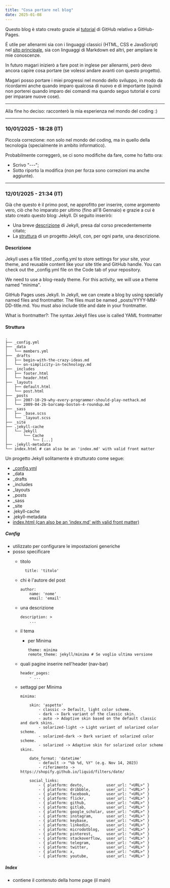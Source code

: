 ```yaml
---
title: "Cosa portare nel blog"
date: 2025-01-08
---
```


Questo blog è stato creato grazie al [tutorial](https://github.com/skills/github-pages) di GitHub relativo a GitHub-Pages.

&Eacute; utile per allenarmi sia con i linguaggi classici (HTML, CSS e JavaScript) nel [sito principale](https://GianlucaSpendolini.github.io), sia con linguaggi di Markdown ed altri, per ampliare le mie conoscenze.

In futuro magari inizierò a fare post in inglese per allenarmi, però devo ancora capire cosa portare (se volessi andare avanti con questo progetto).

Magari posso portare i miei progressi nel mondo dello sviluppo, in modo da ricordarmi anche quando imparo qualcosa di nuovo e di importante (quindi non porterei quando imparo dei comandi ma quando seguo tutorial e corsi per imparare nuove cose).

---

Alla fine ho deciso: racconterò la mia esperienza nel mondo del coding :)

---

### 10/01/2025 - 18:28 (IT)

Piccola correzione: non solo nel mondo del coding, ma in quello della tecnologia (specialmente in ambito informatico).

Probabilmente correggerò, se ci sono modifiche da fare, come ho fatto ora:
- Scrivo "\-\-\-";
- Sotto riporto la modifica (non per forza sono correzioni ma anche aggiunte).

---

### 12/01/2025 - 21:34 (IT)

Già che questo è il primo post, ne approfitto per inserire, come argomento vero, ciò che ho imparato per ultimo (fino all'8 Gennaio) e grazie a cui è stato creato questo blog: Jekyll. Di seguito inserirò:
- Una breve [descrizione](#descrizione) di Jekyll, presa dal corso precedentemente citato;
- La [struttura](#struttura) di un progetto Jekyll, con, per ogni parte, una descrizione.

#### Descrizione

Jekyll uses a file titled _config.yml to store settings for your site, your theme, and reusable content like your site title and GitHub handle. 
You can check out the _config.yml file on the Code tab of your repository.

We need to use a blog-ready theme. For this activity, we will use a theme named "minima".

GitHub Pages uses Jekyll. In Jekyll, we can create a blog by using specially named files and frontmatter. 
The files must be named _posts/YYYY-MM-DD-title.md. You must also include title and date in your frontmatter.

What is frontmatter?: The syntax Jekyll files use is called YAML frontmatter

#### Struttura

    .
    ├── _config.yml
    ├── _data
    │   └── members.yml
    ├── _drafts
    │   ├── begin-with-the-crazy-ideas.md
    │   └── on-simplicity-in-technology.md
    ├── _includes
    │   ├── footer.html
    │   └── header.html
    ├── _layouts
    │   ├── default.html
    │   └── post.html
    ├── _posts
    │   ├── 2007-10-29-why-every-programmer-should-play-nethack.md
    │   └── 2009-04-26-barcamp-boston-4-roundup.md
    ├── _sass
    │   ├── _base.scss
    │   └── _layout.scss
    ├── _site
    ├── .jekyll-cache
    │   └── Jekyll
    │       └── Cache
    │           └── [...]
    ├── .jekyll-metadata
    └── index.html # can also be an 'index.md' with valid front matter

Un progetto Jekyll solitamente è strutturato come segue:
- [_config.yml](#config)
- _data
- _drafts
- _includes
- _layouts
- _posts
- _sass
- _site
- .jekyll-cache
- .jekyll-metadata
- [index.html (can also be an 'index.md' with valid front matter)](#index)

##### Config
- utilizzato per configurare le impostazioni generiche
- posso specificare
    - titolo
      
            title: 'titolo'
      
    - chi è l'autore del post
      
          author:
              name: 'nome'
              email: 'email'
      
    - una descrizione
        
          description: >
              ...
      
    - il tema
        - per Minima
          
              theme: minima
              remote_theme: jekyll/minima # Se voglio ultima versione
          
    - quali pagine inserire nell'header (nav-bar)
      
          header_pages:
              - ...
      
    - settaggi per Minima
      
          minima: 
          
              skin: 'aspetto'
                  - classic -> Default, light color scheme.
                  - dark -> Dark variant of the classic skin.
                  - auto -> Adaptive skin based on the default classic and dark skins.
                  - solarized-light -> Light variant of solarized color scheme.
                  - solarized-dark -> Dark variant of solarized color scheme.
                  - solarized -> Adaptive skin for solarized color scheme skins.
              
              date_format: 'datetime'
                  - default -> "%b %d, %Y" (e.g. Nov 14, 2023)
                  - riferimento -> https://shopify.github.io/liquid/filters/date/
              
              social_links:
                  - { platform: devto,          user_url: "<URL>" }
                  - { platform: dribbble,       user_url: "<URL>" }
                  - { platform: facebook,       user_url: "<URL>" }
                  - { platform: flickr,         user_url: "<URL>" }
                  - { platform: github,         user_url: "<URL>" }
                  - { platform: gitlab,         user_url: "<URL>" }
                  - { platform: google_scholar, user_url: "<URL>" }
                  - { platform: instagram,      user_url: "<URL>" }
                  - { platform: keybase,        user_url: "<URL>" }
                  - { platform: linkedin,       user_url: "<URL>" }
                  - { platform: microdotblog,   user_url: "<URL>" }
                  - { platform: pinterest,      user_url: "<URL>" }
                  - { platform: stackoverflow,  user_url: "<URL>" }
                  - { platform: telegram,       user_url: "<URL>" }
                  - { platform: twitter,        user_url: "<URL>" }
                  - { platform: x,              user_url: "<URL>" }
                  - { platform: youtube,        user_url: "<URL>" }

##### Index
- contiene il contenuto della home page (il main)
